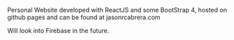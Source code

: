Personal Website developed with ReactJS and some BootStrap 4, hosted on github pages and can be found at jasonrcabrera.com

Will look into Firebase in the future. 
